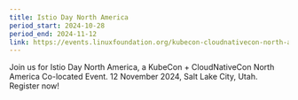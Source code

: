 ```yaml
---
title: Istio Day North America
period_start: 2024-10-28
period_end: 2024-11-12
link: https://events.linuxfoundation.org/kubecon-cloudnativecon-north-america/co-located-events/istio-day/
---
```


Join us for Istio Day North America, a KubeCon + CloudNativeCon North America Co-located Event. 12 November 2024, Salt Lake City, Utah. Register now!
